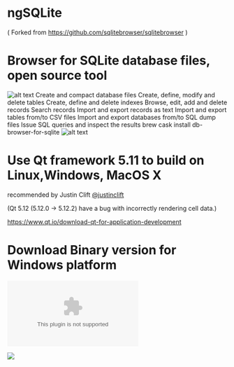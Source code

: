 # ngSQLite
( Forked from https://github.com/sqlitebrowser/sqlitebrowser )
# Browser for SQLite database files, open source tool 
![alt text](https://github.com/srgank/ngSQLite/blob/master/img/pic1.png)
Create and compact database files
Create, define, modify and delete tables
Create, define and delete indexes
Browse, edit, add and delete records
Search records
Import and export records as text
Import and export tables from/to CSV files
Import and export databases from/to SQL dump files
Issue SQL queries and inspect the results
brew cask install db-browser-for-sqlite
![alt text](https://github.com/srgank/ngSQLite/blob/master/img/pic2.png)


# Use Qt framework 5.11 to build on Linux,Windows, MacOS X 
recommended by Justin Clift [@justinclift](https://github.com/justinclift)

(Qt 5.12 (5.12.0 → 5.12.2) have a bug with incorrectly rendering cell data.)

https://www.qt.io/download-qt-for-application-development


# Download Binary version for Windows platform 
![Download](https://github.com/srgank/ngSQLite/blob/master/img/DBSQLITE.zip)


[![](https://www.paypalobjects.com/en_US/i/btn/btn_donateCC_LG.gif)](https://www.paypal.com/cgi-bin/webscr?cmd=_donations&business=CUHS93YH9FJ9S&currency_code=USD&source=url)

